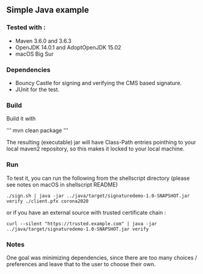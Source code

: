 ## Simple Java example

### Tested with :
* Maven 3.6.0 and 3.6.3
* OpenJDK 14.0.1 and AdoptOpenJDK 15.02
* macOS Big Sur

### Dependencies
* Bouncy Castle for signing and verifying the CMS based signature.
* JUnit for the test.

### Build
Build it with

'''
mvn clean package
'''

The resulting (executable) jar will have Class-Path entries pointhing to your local maven2 repository, so this
makes it locked to your local machine.

### Run

To test it, you can run the following from the shellscript directory (please see notes on macOS in shellscript README)
```
./sign.sh | java -jar ../java/target/signaturedemo-1.0-SNAPSHOT.jar verify ./client.pfx corona2020
```
or if you have an external source with trusted certificate chain : 
```
curl --silent "https://trusted.example.com" | java -jar ../java/target/signaturedemo-1.0-SNAPSHOT.jar verify
```

### Notes

One goal was minimizing dependencies, since there are too many choices / preferences and leave that to the user to 
choose their own.